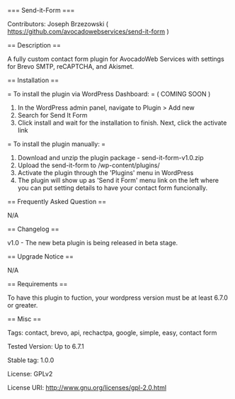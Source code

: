=== Send-it-Form ===

Contributors: Joseph Brzezowski ( https://github.com/avocadowebservices/send-it-form )

== Description ==

A fully custom contact form plugin for AvocadoWeb Services with settings for Brevo SMTP, reCAPTCHA, and Akismet.

== Installation ==

= To install the plugin via WordPress Dashboard: = ( COMING SOON )
1) In the WordPress admin panel, navigate to Plugin > Add new
2) Search for Send It Form
3) Click install and wait for the installation to finish. Next, click the activate link


= To install the plugin manually: =
1) Download and unzip the plugin package - send-it-form-v1.0.zip
2) Upload the send-it-form to /wp-content/plugins/
3) Activate the plugin through the 'Plugins' menu in WordPress
4) The plugin will show up as 'Send it Form' menu link on the left where you can put setting details to have your contact form funcionally.


== Frequently Asked Question ==

N/A

== Changelog ==

v1.0 - The new beta plugin is being released in beta stage.

== Upgrade Notice ==

N/A

== Requirements ==

To have this plugin to fuction, your wordpress version must be at least 6.7.0 or greater.

== Misc ==

Tags: contact, brevo, api, rechactpa, google, simple, easy, contact form

Tested Version: Up to 6.7.1

Stable tag: 1.0.0

License: GPLv2

License URI: http://www.gnu.org/licenses/gpl-2.0.html
